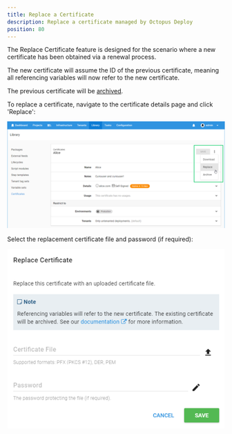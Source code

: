 ```yaml
---
title: Replace a Certificate
description: Replace a certificate managed by Octopus Deploy
position: 80
---
```


The Replace Certificate feature is designed for the scenario where a new certificate has been obtained via a renewal process.

The new certificate will assume the ID of the previous certificate, meaning all referencing variables will now refer to the new certificate.

The previous certificate will be [archived](archiving-and-deleting-certificates.md).

To replace a certificate, navigate to the certificate details page and click 'Replace':

![](replace-certificate-btn.png "width=500")

Select the replacement certificate file and password (if required):

![](replace-certificate-dialog.png "width=500")
